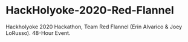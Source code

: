 # HackHolyoke-2020-Red-Flannel
Hackholyoke 2020 Hackathon, Team Red Flannel (Erin Alvarico &amp; Joey LoRusso). 48-Hour Event.
